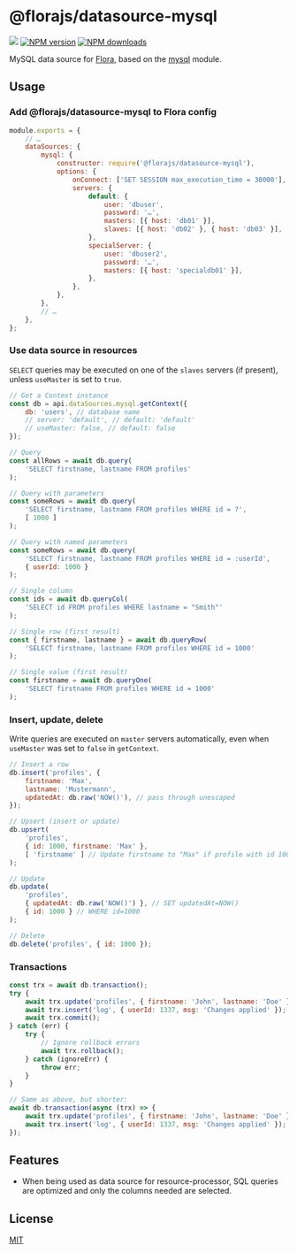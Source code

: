 # @florajs/datasource-mysql

![](https://github.com/florajs/datasource-mysql/workflows/ci/badge.svg)
[![NPM version](https://img.shields.io/npm/v/@florajs/datasource-mysql.svg?style=flat)](https://www.npmjs.com/package/@florajs/datasource-mysql)
[![NPM downloads](https://img.shields.io/npm/dm/@florajs/datasource-mysql.svg?style=flat)](https://www.npmjs.com/package/@florajs/datasource-mysql)

MySQL data source for [Flora](https://github.com/florajs/flora), based on the [mysql](https://www.npmjs.com/package/mysql) module.

## Usage

### Add @florajs/datasource-mysql to Flora config

```js
module.exports = {
    // …
    dataSources: {
        mysql: {
            constructor: require('@florajs/datasource-mysql'),
            options: {
                onConnect: ['SET SESSION max_execution_time = 30000'],
                servers: {
                    default: {
                        user: 'dbuser',
                        password: '…',
                        masters: [{ host: 'db01' }],
                        slaves: [{ host: 'db02' }, { host: 'db03' }],
                    },
                    specialServer: {
                        user: 'dbuser2',
                        password: '…',
                        masters: [{ host: 'specialdb01' }],
                    },
                },
            },
        },
        // …
    },
};
```

### Use data source in resources

`SELECT` queries may be executed on one of the `slaves` servers (if present), unless `useMaster` is set to `true`.

```js
// Get a Context instance
const db = api.dataSources.mysql.getContext({
    db: 'users', // database name
    // server: 'default', // default: 'default'
    // useMaster: false, // default: false
});

// Query
const allRows = await db.query(
    'SELECT firstname, lastname FROM profiles'
);

// Query with parameters
const someRows = await db.query(
    'SELECT firstname, lastname FROM profiles WHERE id = ?',
    [ 1000 ]
);

// Query with named parameters
const someRows = await db.query(
    'SELECT firstname, lastname FROM profiles WHERE id = :userId',
    { userId: 1000 }
);

// Single column
const ids = await db.queryCol(
    'SELECT id FROM profiles WHERE lastname = "Smith"'
);

// Single row (first result)
const { firstname, lastname } = await db.queryRow(
    'SELECT firstname, lastname FROM profiles WHERE id = 1000'
);

// Single value (first result)
const firstname = await db.queryOne(
    'SELECT firstname FROM profiles WHERE id = 1000'
);
```

### Insert, update, delete

Write queries are executed on `master` servers automatically, even when `useMaster` was set to `false` in `getContext`.

```js
// Insert a row
db.insert('profiles', {
    firstname: 'Max',
    lastname: 'Mustermann',
    updatedAt: db.raw('NOW()'), // pass through unescaped
});

// Upsert (insert or update)
db.upsert(
    'profiles',
    { id: 1000, firstname: 'Max' },
    [ 'firstname' ] // Update firstname to "Max" if profile with id 1000 already exists
);

// Update
db.update(
    'profiles',
    { updatedAt: db.raw('NOW()') }, // SET updatedAt=NOW()
    { id: 1000 } // WHERE id=1000
);

// Delete
db.delete('profiles', { id: 1000 });
```

### Transactions

```js
const trx = await db.transaction();
try {
    await trx.update('profiles', { firstname: 'John', lastname: 'Doe' }, { userId: 1337 });
    await trx.insert('log', { userId: 1337, msg: 'Changes applied' });
    await trx.commit();
} catch (err) {
    try {
        // Ignore rollback errors
        await trx.rollback();
    } catch (ignoreErr) {
        throw err;
    }
}

// Same as above, but shorter:
await db.transaction(async (trx) => {
    await trx.update('profiles', { firstname: 'John', lastname: 'Doe' }, { userId: 1337 });
    await trx.insert('log', { userId: 1337, msg: 'Changes applied' });
});
```

## Features

- When being used as data source for resource-processor, SQL queries are optimized and only the columns needed are selected.

## License

[MIT](LICENSE)

